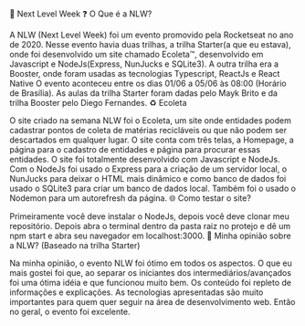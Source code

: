 🚀 Next Level Week
❓ O Que é a NLW?

A NLW (Next Level Week) foi um evento promovido pela Rocketseat no ano de 2020. Nesse evento havia duas trilhas, a trilha Starter(a que eu estava), onde foi desenvolvido um site chamado Ecoleta™, desenvolvido em Javascript e NodeJs(Express, NunJucks e SQLite3). A outra trilha era a Booster, onde foram usadas as tecnologias Typescript, ReactJs e React Native O evento aconteceu entre os dias 01/06 a 05/06 às 08:00 (Horário de Brasília). As aulas da trilha Starter foram dadas pelo Mayk Brito e da trilha Booster pelo Diego Fernandes.
♻️ Ecoleta

O site criado na semana NLW foi o Ecoleta, um site onde entidades podem cadastrar pontos de coleta de matérias recicláveis ou que não podem ser descartados em qualquer lugar. O site conta com três telas, a Homepage, a página para o cadastro de entidades e página para procurar essas entidades. O site foi totalmente desenvolvido com Javascript e NodeJs. Com o NodeJs foi usado o Express para a criação de um servidor local, o NunJucks para deixar o HTML mais dinâmico e como banco de dados foi usado o SQLite3 para criar um banco de dados local. Também foi o usado o Nodemon para um autorefresh da página.
🌐 Como testar o site?

Primeiramente você deve instalar o NodeJs, depois você deve clonar meu repositório. Depois abra o terminal dentro da pasta raiz no protejo e dê um npm start e abra seu navegador em localhost:3000.
🙂 Minha opinião sobre a NLW? (Baseado na trilha Starter)

Na minha opinião, o evento NLW foi ótimo em todos os aspectos. O que eu mais gostei foi que, ao separar os iniciantes dos intermediários/avançados foi uma ótima idéia e que funcionou muito bem. Os conteúdo foi repleto de informações e explicações. As tecnologias apresentadas são muito importantes para quem quer seguir na área de desenvolvimento web. Então no geral, o evento foi excelente.
